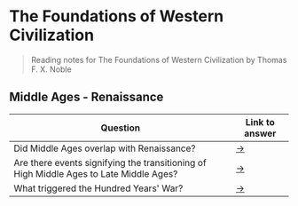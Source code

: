 # The Foundations of Western Civilization
> Reading notes for The Foundations of Western Civilization by Thomas F. X. Noble

## Middle Ages - Renaissance
|          Question          |          Link to answer          |
| -------------------------- | -------------------------------- |
| Did Middle Ages overlap with Renaissance? | [->](Middle_Ages_Renaissance/Did_Middle_Ages_overlap_with_Renaissance.md) |
| Are there events signifying the transitioning of High Middle Ages to Late Middle Ages? | [->](Are_there_events_signifying_the_transitioning_of_High_Middle_Ages_to_Late_Middle_Ages.md) |
| What triggered the Hundred Years' War? | [->](What_triggered_the_Hundred_Years_War.md) |


